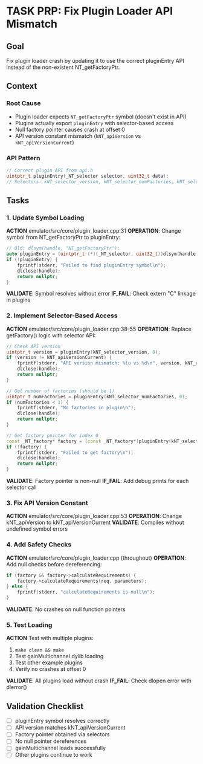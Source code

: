 # TASK PRP: Fix Plugin Loader API Mismatch

## Goal
Fix plugin loader crash by updating it to use the correct pluginEntry API instead of the non-existent NT_getFactoryPtr.

## Context

### Root Cause
- Plugin loader expects `NT_getFactoryPtr` symbol (doesn't exist in API)
- Plugins actually export `pluginEntry` with selector-based access
- Null factory pointer causes crash at offset 0
- API version constant mismatch (`kNT_apiVersion` vs `kNT_apiVersionCurrent`)

### API Pattern
```cpp
// Correct plugin API from api.h
uintptr_t pluginEntry(_NT_selector selector, uint32_t data);
// Selectors: kNT_selector_version, kNT_selector_numFactories, kNT_selector_factoryInfo
```

## Tasks

### 1. Update Symbol Loading
**ACTION** emulator/src/core/plugin_loader.cpp:31
**OPERATION**: Change symbol from NT_getFactoryPtr to pluginEntry:
```cpp
// Old: dlsym(handle, "NT_getFactoryPtr");
auto pluginEntry = (uintptr_t (*)(_NT_selector, uint32_t))dlsym(handle, "pluginEntry");
if (!pluginEntry) {
    fprintf(stderr, "Failed to find pluginEntry symbol\n");
    dlclose(handle);
    return nullptr;
}
```
**VALIDATE**: Symbol resolves without error
**IF_FAIL**: Check extern "C" linkage in plugins

### 2. Implement Selector-Based Access
**ACTION** emulator/src/core/plugin_loader.cpp:38-55
**OPERATION**: Replace getFactory() logic with selector API:
```cpp
// Check API version
uintptr_t version = pluginEntry(kNT_selector_version, 0);
if (version != kNT_apiVersionCurrent) {
    fprintf(stderr, "API version mismatch: %lu vs %d\n", version, kNT_apiVersionCurrent);
    dlclose(handle);
    return nullptr;
}

// Get number of factories (should be 1)
uintptr_t numFactories = pluginEntry(kNT_selector_numFactories, 0);
if (numFactories < 1) {
    fprintf(stderr, "No factories in plugin\n");
    dlclose(handle);
    return nullptr;
}

// Get factory pointer for index 0
const _NT_factory* factory = (const _NT_factory*)pluginEntry(kNT_selector_factoryInfo, 0);
if (!factory) {
    fprintf(stderr, "Failed to get factory\n");
    dlclose(handle);
    return nullptr;
}
```
**VALIDATE**: Factory pointer is non-null
**IF_FAIL**: Add debug prints for each selector call

### 3. Fix API Version Constant
**ACTION** emulator/src/core/plugin_loader.cpp:53
**OPERATION**: Change kNT_apiVersion to kNT_apiVersionCurrent
**VALIDATE**: Compiles without undefined symbol errors

### 4. Add Safety Checks
**ACTION** emulator/src/core/plugin_loader.cpp (throughout)
**OPERATION**: Add null checks before dereferencing:
```cpp
if (factory && factory->calculateRequirements) {
    factory->calculateRequirements(req, parameters);
} else {
    fprintf(stderr, "calculateRequirements is null\n");
}
```
**VALIDATE**: No crashes on null function pointers

### 5. Test Loading
**ACTION** Test with multiple plugins:
1. `make clean && make`
2. Test gainMultichannel.dylib loading
3. Test other example plugins
4. Verify no crashes at offset 0

**VALIDATE**: All plugins load without crash
**IF_FAIL**: Check dlopen error with dlerror()

## Validation Checklist
- [ ] pluginEntry symbol resolves correctly
- [ ] API version matches kNT_apiVersionCurrent
- [ ] Factory pointer obtained via selectors
- [ ] No null pointer dereferences
- [ ] gainMultichannel loads successfully
- [ ] Other plugins continue to work